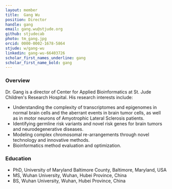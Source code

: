 ```yaml
---
layout: member
title:  Gang Wu
position: Director
handle: gang
email: gang.wu@stjude.org
github: stjudecab
photo: tm_gang.jpg
orcid: 0000-0002-1678-5864
stjude: w/gang-wu
linkedin: gang-wu-66403726
scholar_first_names_underline: gang 
scholar_first_name_bold: gang
---
```


### Overview
Dr. Gang is a director of Center for Applied Bioinformatics at St. Jude Children's Research Hospital. His research interests include:
- Understanding the complexity of transcriptomes and epigenomes in normal brain cells and the aberrant events in brain tumor cells, as well as in motor neurons of Amyotrophic Lateral Sclerosis patients.
- Identifying germline risk variants and novel risk genes for brain tumors and neurodegenerative diseases.
- Modeling complex chromosomal re-arrangements through novel technology and innovative methods.
- Bioinformatics method evaluation and optimization.

### Education
- PhD, University of Maryland Baltimore County, Baltimore, Maryland, USA
- MS,  Wuhan University, Wuhan, Hubei Province, China
- BS,  Wuhan University, Wuhan, Hubei Province, China
